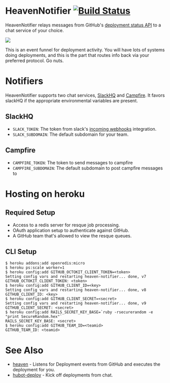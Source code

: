 # HeavenNotifier [![Build Status](https://travis-ci.org/atmos/heaven-notifier.png?branch=master)](https://travis-ci.org/atmos/heaven-notifier)

HeavenNotifier relays messages from GitHub's [deployment status API](http://developer.github.com/v3/repos/deployments/#deployment-statuses) to a chat service of your choice.

![](http://f.cl.ly/items/0b2d3m1b3u2V2v3T1G2Q/Slack%202014-04-03%2011-15-49%202014-04-03%2011-15-51.jpg)

This is an event funnel for deployment activity. You will have lots of systems doing deployments, and this is the part that routes info back via your preferred protocol. Go nuts.

# Notifiers

HeavenNotifier supports two chat services, [SlackHQ](https://slack.com/) and [Campfire](https://campfirenow.com/). It favors slackHQ if the appropriate environmental variables are present.

## SlackHQ

* `SLACK_TOKEN`: The token from slack's [incoming webhooks](https://tlc.slack.com/services/new/incoming-webhook) integration.
* `SLACK_SUBDOMAIN`: The default subdomain for your team.

## Campfire

* `CAMPFIRE_TOKEN`: The token to send messages to campfire
* `CAMPFIRE_SUBDOMAIN`: The default subdomain to post campfire messages to

# Hosting on heroku

## Required Setup

* Access to a redis server for resque job processing.
* OAuth application setup to authenticate against GitHub.
* A GitHub team that's allowed to view the resque queues.

## CLI Setup

    $ heroku addons:add openredis:micro
    $ heroku ps:scale worker=1
    $ heroku config:add GITHUB_OCTOKIT_CLIENT_TOKEN=<token>
    Setting config vars and restarting heaven-notifier... done, v7
    GITHUB_OCTOKIT_CLIENT_TOKEN: <token>
    $ heroku config:add GITHUB_CLIENT_ID=<key>
    Setting config vars and restarting heaven-notifier... done, v8
    GITHUB_CLIENT_ID: <key>
    $ heroku config:add GITHUB_CLIENT_SECRET=<secret>
    Setting config vars and restarting heaven-notifier... done, v9
    GITHUB_CLIENT_SECRET: <secret>
    $ heroku config:add RAILS_SECRET_KEY_BASE=`ruby -rsecurerandom -e "print SecureRandom.hex"`
    RAILS_SECRET_KEY_BASE: <secret>
    $ heroku config:add GITHUB_TEAM_ID=<teamid>
    GITHUB_TEAM_ID: <teamid>

# See Also

* [heaven](https://github.com/atmos/heaven) - Listens for Deployment events from GitHub and executes the deployment for you.
* [hubot-deploy](https://github.com/atmos/hubot-deploy) - Kick off deployments from chat.
